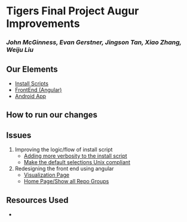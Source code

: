 # Tigers Final Project Augur Improvements
### *John McGinness, Evan Gerstner, Jingson Tan, Xiao Zhang, Weiju Liu*

## Our Elements
- [Install Scripts](https://github.com/JasonJOCKKY/augur-Tiger/tree/master/scripts)
- [FrontEnd (Angular)](https://github.com/JasonJOCKKY/augur-Tiger/tree/master/frontend)
- [Android App](https://github.com/Ulincsys/Augur-View)

## How to run our changes


## Issues
1. Improving the logic/flow of install script
   * [Adding more verbosity to the install script](https://github.com/JasonJOCKKY/augur-Tiger/issues/4)
   * [Make the default selections Unix compliant](https://github.com/JasonJOCKKY/augur-Tiger/issues/5)
2. Redesigning the front end using angular
   * [Visualization Page](https://github.com/JasonJOCKKY/augur-Tiger/issues/3)
   * [Home Page/Show all Repo Groups](https://github.com/JasonJOCKKY/augur-Tiger/issues/9)
  
## Resources Used
- 
 
  

